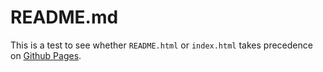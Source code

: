 # README.md

This is a test to see whether `README.html` or `index.html` takes precedence on [Github Pages](https://psb-david-petty.github.io/p5js/2023-2024-bhs-schedule/).
